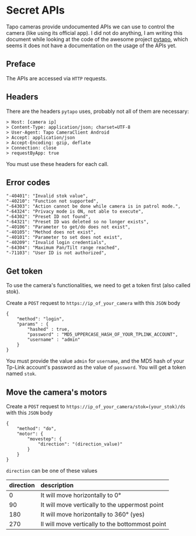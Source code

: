 # Secret APIs
Tapo cameras provide undocumented APIs we can use to control the camera (like using its official app). I did not do anything, 
I am writing this document while looking at the code of the awesome project [pytapo](https://github.com/JurajNyiri/pytapo), which seems it does not have a documentation on
the usage of the APIs yet.

## Preface
The APIs are accessed via `HTTP` requests.

## Headers
There are the headers `pytapo` uses, probably not all of them are necessary:
```
> Host: [camera ip]
> Content-Type: application/json; charset=UTF-8
> User-Agent: Tapo CameraClient Android
> Accept: application/json
> Accept-Encoding: gzip, deflate
> Connection: close
> requestByApp: true
```

You must use these headers for each call.

## Error codes
    "-40401": "Invalid stok value",
    "-40210": "Function not supported",
    "-64303": "Action cannot be done while camera is in patrol mode.",
    "-64324": "Privacy mode is ON, not able to execute",
    "-64302": "Preset ID not found",
    "-64321": "Preset ID was deleted so no longer exists",
    "-40106": "Parameter to get/do does not exist",
    "-40105": "Method does not exist",
    "-40101": "Parameter to set does not exist",
    "-40209": "Invalid login credentials",
    "-64304": "Maximum Pan/Tilt range reached",
    "-71103": "User ID is not authorized",

## Get token
To use the camera's functionalities, we need to get a token first (also called stok).

Create a `POST` request to `https://ip_of_your_camera`
with this `JSON` body

```
{
	"method": "login",
	"params" : {
		"hashed" : true,
		"password" : "MD5_UPPERCASE_HASH_OF_YOUR_TPLINK_ACCOUNT",
		"username" : "admin"
	}
}
```
You must provide the value `admin` for `username`, and the MD5 hash of your Tp-Link account's password as the value of `password`. You will get a token named `stok`.

## Move the camera's motors
Create a `POST` request to `https://ip_of_your_camera/stok=(your_stok)/ds`
with this `JSON` body
```
{
	"method": "do", 
	"motor": {
		"movestep": {
			"direction": "(direction_value)"
		}
	}
}
```
`direction` can be one of these values

direction | description
-------|:-----------
0 | It will move horizontally to 0°
90 | It will move vertically to the uppermost point
180 | It will move horizontally to 360° (yes)
270 | Il will move vertically to the bottommost point
